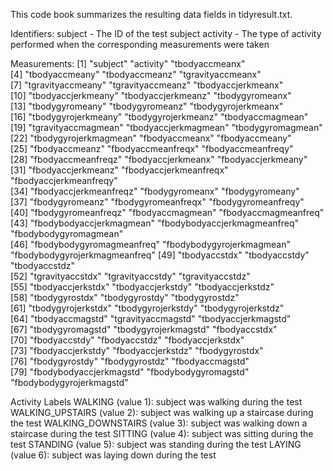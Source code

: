 This code book summarizes the resulting data fields in tidyresult.txt.

Identifiers:
subject - The ID of the test subject
activity - The type of activity performed when the corresponding measurements were taken

Measurements:
[1] "subject"                      "activity"                     "tbodyaccmeanx"               
[4] "tbodyaccmeany"                "tbodyaccmeanz"                "tgravityaccmeanx"            
[7] "tgravityaccmeany"             "tgravityaccmeanz"             "tbodyaccjerkmeanx"           
[10] "tbodyaccjerkmeany"            "tbodyaccjerkmeanz"            "tbodygyromeanx"              
[13] "tbodygyromeany"               "tbodygyromeanz"               "tbodygyrojerkmeanx"          
[16] "tbodygyrojerkmeany"           "tbodygyrojerkmeanz"           "tbodyaccmagmean"             
[19] "tgravityaccmagmean"           "tbodyaccjerkmagmean"          "tbodygyromagmean"            
[22] "tbodygyrojerkmagmean"         "fbodyaccmeanx"                "fbodyaccmeany"               
[25] "fbodyaccmeanz"                "fbodyaccmeanfreqx"            "fbodyaccmeanfreqy"           
[28] "fbodyaccmeanfreqz"            "fbodyaccjerkmeanx"            "fbodyaccjerkmeany"           
[31] "fbodyaccjerkmeanz"            "fbodyaccjerkmeanfreqx"        "fbodyaccjerkmeanfreqy"       
[34] "fbodyaccjerkmeanfreqz"        "fbodygyromeanx"               "fbodygyromeany"              
[37] "fbodygyromeanz"               "fbodygyromeanfreqx"           "fbodygyromeanfreqy"          
[40] "fbodygyromeanfreqz"           "fbodyaccmagmean"              "fbodyaccmagmeanfreq"         
[43] "fbodybodyaccjerkmagmean"      "fbodybodyaccjerkmagmeanfreq"  "fbodybodygyromagmean"        
[46] "fbodybodygyromagmeanfreq"     "fbodybodygyrojerkmagmean"     "fbodybodygyrojerkmagmeanfreq"
[49] "tbodyaccstdx"                 "tbodyaccstdy"                 "tbodyaccstdz"                
[52] "tgravityaccstdx"              "tgravityaccstdy"              "tgravityaccstdz"             
[55] "tbodyaccjerkstdx"             "tbodyaccjerkstdy"             "tbodyaccjerkstdz"            
[58] "tbodygyrostdx"                "tbodygyrostdy"                "tbodygyrostdz"               
[61] "tbodygyrojerkstdx"            "tbodygyrojerkstdy"            "tbodygyrojerkstdz"           
[64] "tbodyaccmagstd"               "tgravityaccmagstd"            "tbodyaccjerkmagstd"          
[67] "tbodygyromagstd"              "tbodygyrojerkmagstd"          "fbodyaccstdx"                
[70] "fbodyaccstdy"                 "fbodyaccstdz"                 "fbodyaccjerkstdx"            
[73] "fbodyaccjerkstdy"             "fbodyaccjerkstdz"             "fbodygyrostdx"               
[76] "fbodygyrostdy"                "fbodygyrostdz"                "fbodyaccmagstd"              
[79] "fbodybodyaccjerkmagstd"       "fbodybodygyromagstd"          "fbodybodygyrojerkmagstd"

Activity Labels
WALKING (value 1): subject was walking during the test
WALKING_UPSTAIRS (value 2): subject was walking up a staircase during the test
WALKING_DOWNSTAIRS (value 3): subject was walking down a staircase during the test
SITTING (value 4): subject was sitting during the test
STANDING (value 5): subject was standing during the test
LAYING (value 6): subject was laying down during the test